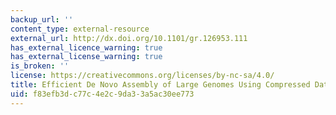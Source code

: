 ```yaml
---
backup_url: ''
content_type: external-resource
external_url: http://dx.doi.org/10.1101/gr.126953.111
has_external_licence_warning: true
has_external_license_warning: true
is_broken: ''
license: https://creativecommons.org/licenses/by-nc-sa/4.0/
title: Efficient De Novo Assembly of Large Genomes Using Compressed Data Structures
uid: f83efb3d-c77c-4e2c-9da3-3a5ac30ee773
---
```

